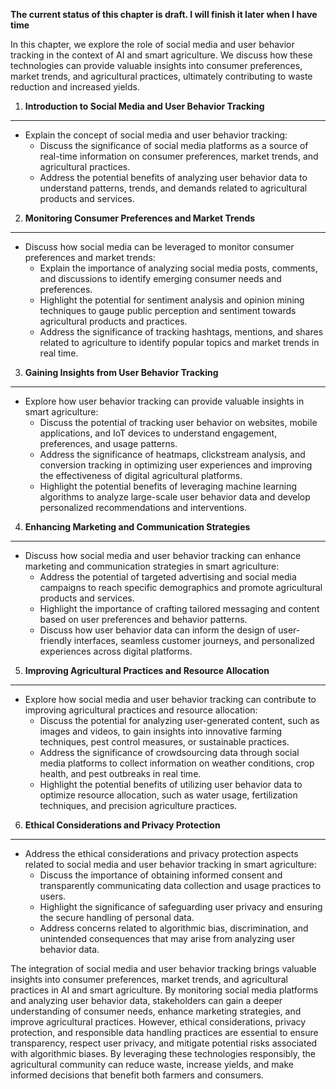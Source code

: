 **The current status of this chapter is draft. I will finish it later when I have time**

In this chapter, we explore the role of social media and user behavior tracking in the context of AI and smart agriculture. We discuss how these technologies can provide valuable insights into consumer preferences, market trends, and agricultural practices, ultimately contributing to waste reduction and increased yields.

1. **Introduction to Social Media and User Behavior Tracking**
--------------------------------------------------------------

* Explain the concept of social media and user behavior tracking:
  * Discuss the significance of social media platforms as a source of real-time information on consumer preferences, market trends, and agricultural practices.
  * Address the potential benefits of analyzing user behavior data to understand patterns, trends, and demands related to agricultural products and services.

2. **Monitoring Consumer Preferences and Market Trends**
--------------------------------------------------------

* Discuss how social media can be leveraged to monitor consumer preferences and market trends:
  * Explain the importance of analyzing social media posts, comments, and discussions to identify emerging consumer needs and preferences.
  * Highlight the potential for sentiment analysis and opinion mining techniques to gauge public perception and sentiment towards agricultural products and practices.
  * Address the significance of tracking hashtags, mentions, and shares related to agriculture to identify popular topics and market trends in real time.

3. **Gaining Insights from User Behavior Tracking**
---------------------------------------------------

* Explore how user behavior tracking can provide valuable insights in smart agriculture:
  * Discuss the potential of tracking user behavior on websites, mobile applications, and IoT devices to understand engagement, preferences, and usage patterns.
  * Address the significance of heatmaps, clickstream analysis, and conversion tracking in optimizing user experiences and improving the effectiveness of digital agricultural platforms.
  * Highlight the potential benefits of leveraging machine learning algorithms to analyze large-scale user behavior data and develop personalized recommendations and interventions.

4. **Enhancing Marketing and Communication Strategies**
-------------------------------------------------------

* Discuss how social media and user behavior tracking can enhance marketing and communication strategies in smart agriculture:
  * Address the potential of targeted advertising and social media campaigns to reach specific demographics and promote agricultural products and services.
  * Highlight the importance of crafting tailored messaging and content based on user preferences and behavior patterns.
  * Discuss how user behavior data can inform the design of user-friendly interfaces, seamless customer journeys, and personalized experiences across digital platforms.

5. **Improving Agricultural Practices and Resource Allocation**
---------------------------------------------------------------

* Explore how social media and user behavior tracking can contribute to improving agricultural practices and resource allocation:
  * Discuss the potential for analyzing user-generated content, such as images and videos, to gain insights into innovative farming techniques, pest control measures, or sustainable practices.
  * Address the significance of crowdsourcing data through social media platforms to collect information on weather conditions, crop health, and pest outbreaks in real time.
  * Highlight the potential benefits of utilizing user behavior data to optimize resource allocation, such as water usage, fertilization techniques, and precision agriculture practices.

6. **Ethical Considerations and Privacy Protection**
----------------------------------------------------

* Address the ethical considerations and privacy protection aspects related to social media and user behavior tracking in smart agriculture:
  * Discuss the importance of obtaining informed consent and transparently communicating data collection and usage practices to users.
  * Highlight the significance of safeguarding user privacy and ensuring the secure handling of personal data.
  * Address concerns related to algorithmic bias, discrimination, and unintended consequences that may arise from analyzing user behavior data.

The integration of social media and user behavior tracking brings valuable insights into consumer preferences, market trends, and agricultural practices in AI and smart agriculture. By monitoring social media platforms and analyzing user behavior data, stakeholders can gain a deeper understanding of consumer needs, enhance marketing strategies, and improve agricultural practices. However, ethical considerations, privacy protection, and responsible data handling practices are essential to ensure transparency, respect user privacy, and mitigate potential risks associated with algorithmic biases. By leveraging these technologies responsibly, the agricultural community can reduce waste, increase yields, and make informed decisions that benefit both farmers and consumers.
